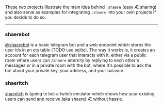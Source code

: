 These two projects illustrate the main idea behind `:shaere` (easy Æ sharing) and also serve as examples for integrating `:shaere` into your own projects if you decide to do so.

---

### shaerebot

[@shaerebot](https://t.me/shaerebot) is a basic telegram bot and a web endpoint which stores the user ids in an ets table (TODO use sqlite). The way it works is, it creates an account for each telegram user that interacts with it, either via a public room where users can `/shaere` æternity by replying to each other's messages or in a private room with the bot, where it's possible to ask the bot about your private key, your address, and your balance.

### shaeritch

[shaeritch](https://shaeritch.from.network) is (going to be) a twitch emulator which shows how your existing users can send and receive (aka shaere) Æ without hassle.
